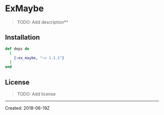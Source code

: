 # ExMaybe

> TODO: Add description**


## Installation

```elixir
def deps do
  [
    {:ex_maybe, "~> 1.1.1"}
  ]
end
```

## License

> TODO: Add license

----
Created:  2018-06-19Z
